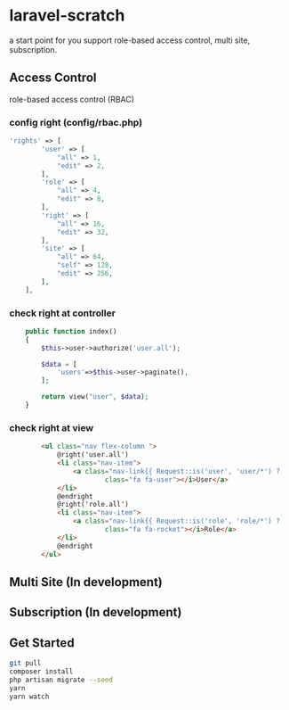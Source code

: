 # laravel-scratch

a start point for you support role-based access control, multi site, subscription.

## Access Control

role-based access control (RBAC)

### config right (config/rbac.php)

```php
'rights' => [
        'user' => [
            "all" => 1,
            "edit" => 2,
        ],
        'role' => [
            "all" => 4,
            "edit" => 8,
        ],
        'right' => [
            "all" => 16,
            "edit" => 32,
        ],
        'site' => [
            "all" => 64,
            "self" => 128,
            "edit" => 256,
        ],
    ],
```

### check right at controller

```php
    public function index()
    {
        $this->user->authorize('user.all');

        $data = [
            'users'=>$this->user->paginate(),
        ];

        return view("user", $data);
    }
```

### check right at view

```html
        <ul class="nav flex-column ">
            @right('user.all')
            <li class="nav-item">
                <a class="nav-link{{ Request::is('user', 'user/*') ?  ' active' : '' }}" href="/user/"><i
                        class="fa fa-user"></i>User</a>
            </li>
            @endright
            @right('role.all')
            <li class="nav-item">
                <a class="nav-link{{ Request::is('role', 'role/*') ?  ' active' : '' }}" href="/role/"><i
                        class="fa fa-rocket"></i>Role</a>
            </li>
            @endright
        </ul>
```

## Multi Site (In development)


## Subscription (In development)


## Get Started

```bash
git pull
composer install
php artisan migrate --seed
yarn
yarn watch
```